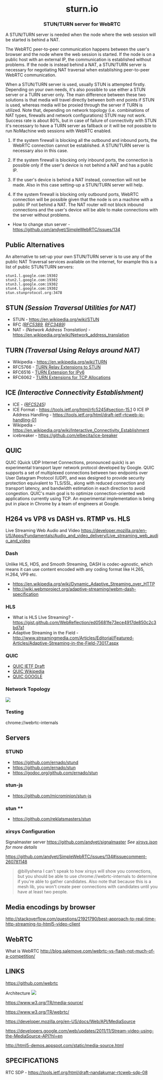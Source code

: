 <div align=center>
  <h1>sturn.io</H1>

  <h3>STUN/TURN server for WebRTC</h3>

</div>

A STUN/TURN server is needed when the node where the web session will be started is behind a NAT.

The WebRTC peer-to-peer communication happens between the user's browser and the node where the web session is started. If the node is on a public host with an external IP, the communication is established without problems. If the node is instead behind a NAT, a STUN/TURN server is necessary for negotiating NAT traversal when establishing peer-to-peer WebRTC communication.

When a STUN/TURN server is used, usually STUN is attempted firstly. Depending on your own needs, it's also possible to use either a STUN server or a TURN server only. The main difference between these two solutions is that media will travel directly between both end points if STUN is used, whereas media will be proxied through the server if TURN is utilized. Note that, depending on network topology (i.e. combinations of NAT types, firewalls and network configurations) STUN may not work. Success rate is about 80%, but in case of failure of connectivity with STUN it's necessary to have a TURN server as fallback or it will be not possible to run NoMachine web sessions with WebRTC enabled.

  1. If  the system firewall is blocking all the outbound and inbound ports, the WebRTC connection cannot be established. A STUN/TURN server is necessary also in this case.</li>

  2. If the system firewall is blocking only inbound ports, the connection is possible only if the user's device is not behind a NAT and has a public IP.

  3. If the user's device is behind a NAT instead, connection will not be made. Also in this case setting-up a STUN/TURN server will help.

  4. If the system firewall is blocking only outbound ports, WebRTC connection will be possible given that the node is on a machine with a public IP not behind a NAT.  The NAT router will not block inbound connections and the user's device will be able to make connections with the server without problems.

  - How to change stun server - https://github.com/andyet/SimpleWebRTC/issues/134

## Public Alternatives
  An alternative to set-up your own STUN/TURN server is to use any of the public NAT Traversal services available on the internet, for example this is a list of public STUN/TURN servers:

```
stun1.l.google.com:19302
stun2.l.google.com:19302
stun3.l.google.com:19302
stun4.l.google.com:19302
stun.stunprotocol.org:3478
```

## STUN _(Session Traversal Utilities for NAT)_
  - STUN - https://en.wikipedia.org/wiki/STUN
  - RFC _([RFC5389](https://tools.ietf.org/html/rfc5389), [RFC3489](https://www.ietf.org/rfc/rfc3489.txt))_
  - NAT  - _(Network Address Translation)_ - https://en.wikipedia.org/wiki/Network_address_translation


## TURN _(Traversal Using Relays around NAT)_
  - Wikipedia - https://en.wikipedia.org/wiki/TURN
  - RFC5766 - [TURN Relay Extensions to STUN](https://tools.ietf.org/html/rfc5766)
  - RFC6516 - [TURN Extension for IPv6](https://tools.ietf.org/html/rfc6156)
  - RFC6062 - [TURN Extensions for TCP Allocations](https://tools.ietf.org/html/rfc6062)



## ICE _(Interactive Connectivity Establishment)_
  - ICE - _([RFC5245](https://tools.ietf.org/html/rfc5245#section-15.1))_
  - ICE Format - https://tools.ietf.org/html/rfc5245#section-15.1
  0 ICE IP Address Handling - https://tools.ietf.org/html/draft-ietf-rtcweb-ip-handling-01
  - Wikipedia - https://en.wikipedia.org/wiki/Interactive_Connectivity_Establishment
  - icebreaker - https://github.com/elbecita/ice-breaker


## QUIC


  QUIC (Quick UDP Internet Connections, pronounced quick) is an experimental transport layer network protocol developed by Google. QUIC supports a set of multiplexed connections between two endpoints over User Datagram Protocol (UDP), and was designed to provide security protection equivalent to TLS/SSL, along with reduced connection and transport latency, and bandwidth estimation in each direction to avoid congestion. QUIC's main goal is to optimize connection-oriented web applications currently using TCP. An experimental implementation is being put in place in Chrome by a team of engineers at Google.


## H264 vs VP8 vs DASH vs. RTMP vs. HLS

  Live Streaming Web Audio and Video
  https://developer.mozilla.org/en-US/Apps/Fundamentals/Audio_and_video_delivery/Live_streaming_web_audio_and_video


### Dash

  Unlike HLS, HDS, and Smooth Streaming, DASH is codec-agnostic,
  which means it can use content encoded with any coding format like H.265, H.264, VP9 etc.

  - https://en.wikipedia.org/wiki/Dynamic_Adaptive_Streaming_over_HTTP
  - http://wiki.webmproject.org/adaptive-streaming/webm-dash-specification


### HLS

  - What is HLS LIve Streaming? - https://gist.github.com/WebReflection/ed05681fe73ece4917de850c2c3bd7a1
  - Adaptive Streaming in the Field - http://www.streamingmedia.com/Articles/Editorial/Featured-Articles/Adaptive-Streaming-in-the-Field-73017.aspx


### QUIC
  - [QUIC IETF Draft](https://tools.ietf.org/html/draft-tsvwg-quic-protocol-00)
  - [QUIC Wikipedia](https://en.wikipedia.org/wiki/QUIC)
  - [QUIC GOOGLE](https://www.chromium.org/quic)


### Network Topology
![](https://github.com/sneakyhead/sturn.io/blob/master/images/stack.png)


### Testing

  chrome://webrtc-internals


## Servers


### STUND
  - https://github.com/ernado/stund
  - https://github.com/ernado/stun
  - https://godoc.org/github.com/ernado/stun


### stun-js
  - https://github.com/microminion/stun-js


### stun **
  - https://github.com/reklatsmasters/stun


### xirsys Configuration
  Signalmaster server https://github.com/andyet/signalmaster
_See [xirsys.json](xirsys.json) for more details_

https://github.com/andyet/SimpleWebRTC/issues/134#issuecomment-260781148
  > @billyshena I can't speak to how xirsys will show you connections, but you should be able to use chrome://webrtc-internals to determine if you're able to gather candidates. Also note that because this is a mesh lib, you won't create peer connections with candidates until you have at least two people.

## Media encodings by browser
http://stackoverflow.com/questions/21921790/best-approach-to-real-time-http-streaming-to-html5-video-client

## WebRTC
What is WebRTC
http://blog.salemove.com/webrtc-vs-flash-not-much-of-a-competition/

## LINKS
https://github.com/webrtc

Architecture
![](http://webrtc-security.github.io/images/diagram_2_en.png)

https://www.w3.org/TR/media-source/

https://www.w3.org/TR/webrtc/

https://developer.mozilla.org/en-US/docs/Web/API/MediaSource

https://developers.google.com/web/updates/2011/11/Stream-video-using-the-MediaSource-API?hl=en

http://html5-demos.appspot.com/static/media-source.html

## SPECIFICATIONS
RTC SDP - https://tools.ietf.org/html/draft-nandakumar-rtcweb-sdp-08
